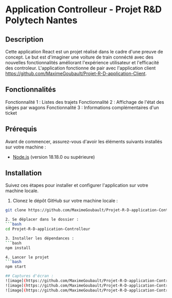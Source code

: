 # Application Controlleur - Projet R&D Polytech Nantes
## Description
Cette application React est un projet réalisé dans le cadre d'une preuve de concept. Le but est d'imaginer une voiture de train connécté avec des nouvelles fonctionnalités améliorant l'expérience utilisateur et l'efficacité des controleur. L'application fonctionne de pair avec l'application client https://github.com/MaximeGoubault/Projet-R-D-application-Client.

## Fonctionnalités
Fonctionnalité 1 : Listes des trajets
Fonctionnalité 2 : Affichage de l'état des sièges par wagons
Fonctionnalité 3 : Informations complémentaires d'un ticket

## Prérequis
Avant de commencer, assurez-vous d'avoir les éléments suivants installés sur votre machine :
- [Node.js](https://nodejs.org/) (version 18.18.0 ou supérieure)
  
## Installation
Suivez ces étapes pour installer et configurer l'application sur votre machine locale.

1. Clonez le dépôt GitHub sur votre machine locale :
```bash
git clone https://github.com/MaximeGoubault/Projet-R-D-application-Controlleur.git

2. Se déplacer dans le dossier :
```bash
cd Projet-R-D-application-Controlleur

3. Installer les dépendances :
```bash
npm install

4. Lancer le projet
```bash
npm start

## Captures d'écran :
![image](https://github.com/MaximeGoubault/Projet-R-D-application-Controlleur/assets/150132808/cd87d91b-5461-48e5-aa8b-870dbc2b75c2)
![image](https://github.com/MaximeGoubault/Projet-R-D-application-Controlleur/assets/150132808/9b751707-97bd-4d44-b15a-28fe78458f83)
![image](https://github.com/MaximeGoubault/Projet-R-D-application-Controlleur/assets/150132808/7baed216-1b36-4a6c-8ce2-a9147e868f6a)
